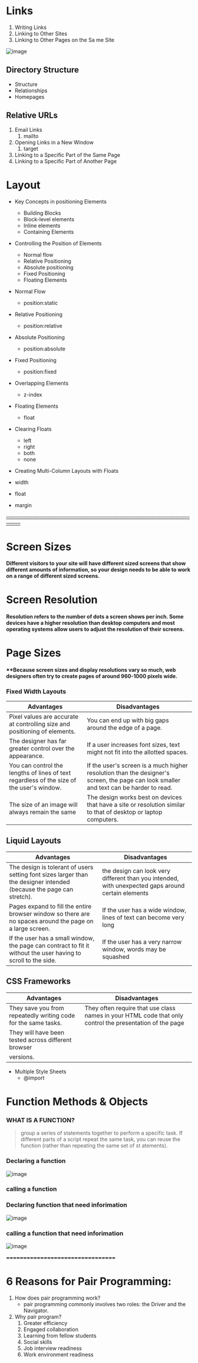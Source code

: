 # Links

1. Writing Links
2. Linking to Other Sites
3. Linking to Other Pages on the Sa me Site

![image](https://th.bing.com/th/id/R7b1e3b81911a83ed560bcfee1eb03349?rik=Y6q3ia9KG%2fwqBA&riu=http%3a%2f%2fwww.wikihow.com%2fimages%2f6%2f6c%2fAdd-a-Hyperlink-with-HTML-Step-6-Version-2.jpg&ehk=B0FiyL0tCSrBZJvNCOn7cbxAg0ChF9WzlHlogY0%2fJNk%3d&risl=&pid=ImgRaw)

## Directory Structure
* Structure
* Relationships
* Homepages

## Relative URLs
1. Email Links
    1. mailto
2. Opening Links in a New Window
    1. target
3. Linking to a Specific Part of the Same Page
4. Linking to a Specific Part of Another Page


# Layout

* Key Concepts in positioning Elements
    * Building Blocks
    * Block-level elements
    * Inline elements
    * Containing Elements

* Controlling the Position of Elements
    * Normal flow
    * Relative Positioning
    * Absolute positioning
    * Fixed Positioning
    * Floating Elements

* Normal Flow
    * position:static

* Relative Positioning
    * position:relative

* Absolute Positioning
    * position:absolute

* Fixed Positioning
    * position:fixed

* Overlapping Elements
    * z-index

* Floating Elements
    * float

* Clearing Floats
    * left
    * right
    * both
    * none

* Creating Multi-Column Layouts with Floats
 * width
 * float
 * margin


~~____________________________________________________________________________________~~
# Screen Sizes
#### **Different visitors to your site will have different sized screens that show different amounts of information, so your design needs to be able to work on a range of different sized screens.**

# Screen Resolution
#### **Resolution refers to the number of dots a screen shows per inch. Some devices have a higher resolution than desktop computers and most operating systems allow users to adjust the resolution of their screens.**


# Page Sizes
#### **Because screen sizes and display resolutions vary so much, web designers often try to create pages of around 960-1000 pixels wide.

### Fixed Width Layouts

|Advantages|Disadvantages|
|--|--|
| Pixel values are accurate at controlling size and positioning of elements.| You can end up with big gaps around the edge of a page. |
| The designer has far greater control over the appearance.| If a user increases font sizes, text might not fit into the allotted spaces. |
| You can control the lengths of lines of text regardless of the size of the user's window.| If the user's screen is a much higher resolution than the designer's screen, the page can look smaller and text can be harder to read. |
| The size of an image will always remain the same | The design works best on devices that have a site or resolution similar to that of desktop or laptop computers. |


## Liquid Layouts

|Advantages| Disadvantages|
|--|--|
| The design is tolerant of users setting font sizes larger than the designer intended (because the page can stretch).| the design can look very different than you intended, with unexpected gaps around certain elements |
|Pages expand to fill the entire browser window so there are no spaces around the page on a large screen. | If the user has a wide window, lines of text can become very long |
| If the user has a small window, the page can contract to fit it without the user having to scroll to the side. | If the user has a very narrow window, words may be squashed |




## CSS Frameworks

|Advantages| Disadvantages|
|--|--|
| They save you from repeatedly writing code for the same tasks.|They often require that use class names in your HTML code that only control the presentation of the page | 
| They will have been tested across different browser
versions.| |



* Multiple Style Sheets
    * @import


# Function Methods & Objects

### WHAT IS A FUNCTION?
> group a series of statements together to perform a specific task. If different parts of a script repeat the same task, you can reuse the function (rather than repeating the same set of st atements).


### Declaring a function
![image](https://res.cloudinary.com/practicaldev/image/fetch/s--OKK_5-yp--/c_limit%2Cf_auto%2Cfl_progressive%2Cq_auto%2Cw_880/https://raddevon.com/wp-content/uploads/2019/07/function-declaration-diagram-1024x282.png)

### calling a function

###  Declaring function that need inforimation

![image](https://th.bing.com/th/id/Rbc824e1371141fc103bab83a09a37abd?rik=FelpGLB9Dcg91A&pid=ImgRaw)

### calling a function that need inforimation

![image](https://th.bing.com/th/id/OIP.-bholkd7Shmb1ANcw7E3JAHaC3?pid=ImgDet&rs=1)

~~================================~~

# 6 Reasons for Pair Programming:
1. How does pair programming work?
    * pair programming commonly involves two roles: the Driver and the Navigator.
2. Why pair program?
    1. Greater efficiency
    2. Engaged collaboration
    3. Learning from fellow students
    4.  Social skills
    5. Job interview readiness
    6. Work environment readiness

